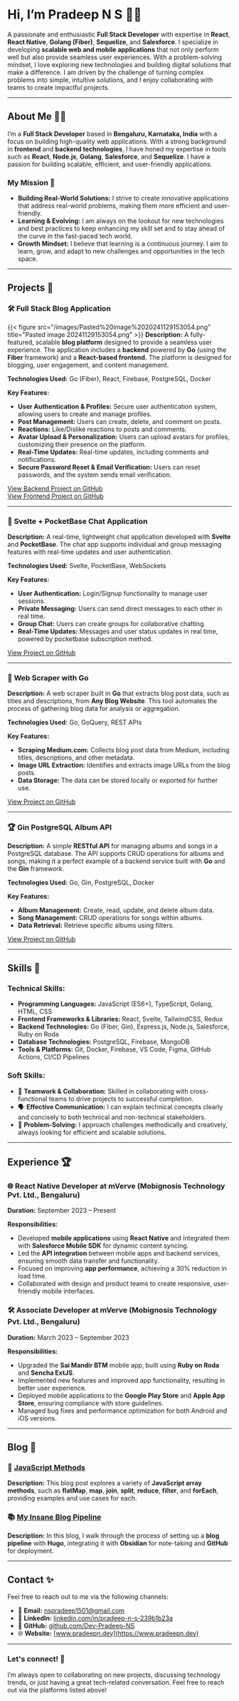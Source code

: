 # Hi, I’m **Pradeep N S** 👨‍💻

A passionate and enthusiastic **Full Stack Developer** with expertise in **React**, **React Native**, **Golang (Fiber)**, **Sequelize**, and **Salesforce**. I specialize in developing **scalable web and mobile applications** that not only perform well but also provide seamless user experiences. With a problem-solving mindset, I love exploring new technologies and building digital solutions that make a difference.
I am driven by the challenge of turning complex problems into simple, intuitive solutions, and I enjoy collaborating with teams to create impactful projects.

---

## About Me 👨‍💻

I’m a **Full Stack Developer** based in **Bengaluru, Karnataka, India** with a focus on building high-quality web applications. With a strong background in **frontend** and **backend technologies**, I have honed my expertise in tools such as **React**, **Node.js**, **Golang**, **Salesforce**, and **Sequelize**. I have a passion for building scalable, efficient, and user-friendly applications. 

### My Mission 🚀
- **Building Real-World Solutions:** I strive to create innovative applications that address real-world problems, making them more efficient and user-friendly.
- **Learning & Evolving:** I am always on the lookout for new technologies and best practices to keep enhancing my skill set and to stay ahead of the curve in the fast-paced tech world.
- **Growth Mindset:** I believe that learning is a continuous journey. I aim to learn, grow, and adapt to new challenges and opportunities in the tech space.

---

## Projects 🌟

### 🛠️ **Full Stack Blog Application**
{{< figure src="/images/Pasted%20image%2020241129153054.png" title="Pasted image 20241129153054.png" >}}
**Description:** A fully-featured, scalable **blog platform** designed to provide a seamless user experience. The application includes a **backend** powered by **Go** (using the **Fiber** framework) and a **React-based frontend**. The platform is designed for blogging, user engagement, and content management.

**Technologies Used:** Go (Fiber), React, Firebase, PostgreSQL, Docker

**Key Features:**
- **User Authentication & Profiles:** Secure user authentication system, allowing users to create and manage profiles.
- **Post Management:** Users can create, delete, and comment on posts.
- **Reactions:** Like/Dislike reactions to posts and comments.
- **Avatar Upload & Personalization:** Users can upload avatars for profiles, customizing their presence on the platform.
- **Real-Time Updates:** Real-time updates, including comments and notifications.
- **Secure Password Reset & Email Verification:** Users can reset passwords, and the system sends email verification.

[View Backend Project on GitHub](https://github.com/Dev-Pradeep-NS/go-fiber-blog-api)  
[View Frontend Project on GitHub](https://github.com/Dev-Pradeep-NS/Blog-Application)

---

### 📅 **Svelte + PocketBase Chat Application**
**Description:** A real-time, lightweight chat application developed with **Svelte** and **PocketBase**. The chat app supports individual and group messaging features with real-time updates and user authentication.

**Technologies Used:** Svelte, PocketBase, WebSockets

**Key Features:**
- **User Authentication:** Login/Signup functionality to manage user sessions.
- **Private Messaging:** Users can send direct messages to each other in real time.
- **Group Chat:** Users can create groups for collaborative chatting.
- **Real-Time Updates:** Messages and user status updates in real time, powered by pocketbase subscription method.

[View Project on GitHub](https://github.com/Dev-Pradeep-NS/pocketchat)

---

### 📐 **Web Scraper with Go**
**Description:** A web scraper built in **Go** that extracts blog post data, such as titles and descriptions, from **Any Blog Website**. This tool automates the process of gathering blog data for analysis or aggregation.

**Technologies Used:** Go, GoQuery, REST APIs

**Key Features:**
- **Scraping Medium.com:** Collects blog post data from Medium, including titles, descriptions, and other metadata.
- **Image URL Extraction:** Identifies and extracts image URLs from the blog posts.
- **Data Storage:** The data can be stored locally or exported for further use.

[View Project on GitHub](https://github.com/Dev-Pradeep-NS/go-web-scraping)

---

### 🏆 **Gin PostgreSQL Album API**
**Description:** A simple **RESTful API** for managing albums and songs in a PostgreSQL database. The API supports CRUD operations for albums and songs, making it a perfect example of a backend service built with **Go** and the **Gin** framework.

**Technologies Used:** Go, Gin, PostgreSQL, Docker

**Key Features:**
- **Album Management:** Create, read, update, and delete album data.
- **Song Management:** CRUD operations for songs within albums.
- **Data Retrieval:** Retrieve specific albums using filters.

[View Project on GitHub](https://github.com/Dev-Pradeep-NS/gin-postgres-album-api)

---

## Skills 🔧

### Technical Skills:
- **Programming Languages:** JavaScript (ES6+), TypeScript, Golang, HTML, CSS  
- **Frontend Frameworks & Libraries:** React, Svelte, TailwindCSS, Redux  
- **Backend Technologies:** Go (Fiber, Gin), Express.js, Node.js, Salesforce, Ruby on Roda  
- **Database Technologies:** PostgreSQL, Firebase, MongoDB  
- **Tools & Platforms:** Git, Docker, Firebase, VS Code, Figma, GitHub Actions, CI/CD Pipelines

### Soft Skills:
- 🤝 **Teamwork & Collaboration:** Skilled in collaborating with cross-functional teams to drive projects to successful completion.  
- 🗣️ **Effective Communication:** I can explain technical concepts clearly and concisely to both technical and non-technical stakeholders.  
- 🎯 **Problem-Solving:** I approach challenges methodically and creatively, always looking for efficient and scalable solutions.

---

## Experience 🏆

### 🌐 **React Native Developer at mVerve (Mobignosis Technology Pvt. Ltd., Bengaluru)**
**Duration:** September 2023 – Present  

**Responsibilities:**
- Developed **mobile applications** using **React Native** and integrated them with **Salesforce Mobile SDK** for dynamic content syncing.
- Led the **API integration** between mobile apps and backend services, ensuring smooth data transfer and functionality.
- Focused on improving **app performance**, achieving a 30% reduction in load time.
- Collaborated with design and product teams to create responsive, user-friendly mobile interfaces.

### 🛠️ **Associate Developer at mVerve (Mobignosis Technology Pvt. Ltd., Bengaluru)**
**Duration:** March 2023 – September 2023  

**Responsibilities:**
- Upgraded the **Sai Mandir BTM** mobile app, built using **Ruby on Roda** and **Sencha ExtJS**.
- Implemented new features and improved app functionality, resulting in better user experience.
- Deployed mobile applications to the **Google Play Store** and **Apple App Store**, ensuring compliance with store guidelines.
- Managed bug fixes and performance optimization for both Android and iOS versions.

---

## Blog 📖

### 📝 [JavaScript Methods](https://dev-pradeep-ns.github.io/specwiseblog/posts/javascript-methods/)
**Description:** This blog post explores a variety of **JavaScript array methods**, such as **flatMap**, **map**, **join**, **split**, **reduce**, **filter**, and **forEach**, providing examples and use cases for each.

### 📚 [My Insane Blog Pipeline](https://dev-pradeep-ns.github.io/specwiseblog/posts/my-insane-blog-pipeline/)
**Description:** In this blog, I walk through the process of setting up a **blog pipeline** with **Hugo**, integrating it with **Obsidian** for note-taking and **GitHub** for deployment.

---

## Contact ✨

Feel free to reach out to me via the following channels:

- 📧 **Email:** [nspradeep1501@gmail.com](mailto:nspradeep1501@gmail.com)  
- 💼 **LinkedIn:** [linkedin.com/in/pradeep-n-s-239b1b23a](https://www.linkedin.com/in/pradeep-n-s-239b1b23a/)  
- 🐙 **GitHub:** [github.com/Dev-Pradeep-NS](https://github.com/Dev-Pradeep-NS)  
- 🌐 **Website:** [www.pradeepn.dev](https://www.pradeepn.dev)

---

### Let's connect! 🤝

I’m always open to collaborating on new projects, discussing technology trends, or just having a great tech-related conversation. Feel free to reach out via the platforms listed above!
